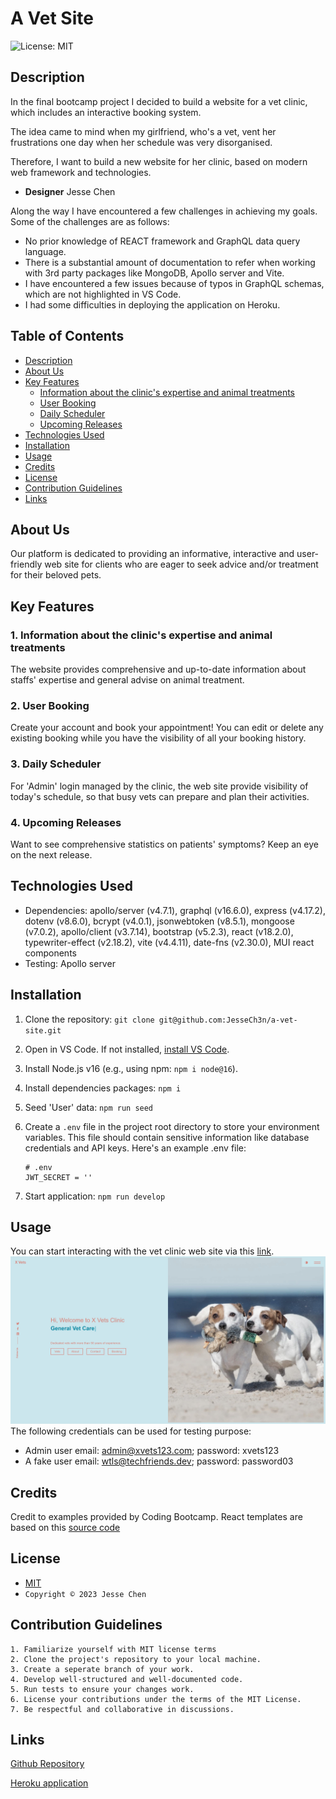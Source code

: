 # A Vet Site
![License: MIT](https://img.shields.io/badge/License-MIT-yellow.svg)

## Description

<p>In the final bootcamp project I decided to build a website for a vet clinic, which includes an interactive booking system.</p>
<p>The idea came to mind when my girlfriend, who's a vet, vent her frustrations one day when her schedule was very disorganised.</p>
<p>Therefore, I want to build a new website for her clinic, based on modern web framework and technologies.

* <b>Designer</b> Jesse Chen

Along the way I have encountered a few challenges in achieving my goals. Some of the challenges are as follows:

* No prior knowledge of REACT framework and GraphQL data query language.
* There is a substantial amount of documentation to refer when working with 3rd party packages like MongoDB, Apollo server and Vite.
* I have encountered a few issues because of typos in GraphQL schemas, which are not highlighted in VS Code.
* I had some difficulties in deploying the application on Heroku.

## Table of Contents

- [Description](#description)
- [About Us](#about-us)
- [Key Features](#key-features)
    - [Information about the clinic's expertise and animal treatments](#1-useful-information)
    - [User Booking](#2-user-booking)
    - [Daily Scheduler](#3-daily-scheduler) 
    - [Upcoming Releases](#4-upcoming-releases)
- [Technologies Used](#technologies-used)
- [Installation](#installation)
- [Usage](#usage)
- [Credits](#credits)
- [License](#license)
- [Contribution Guidelines](#contribution-guidelines)
- [Links](#links)

## About Us

Our platform is dedicated to providing an informative, interactive and user-friendly web site for clients who are eager to seek advice and/or treatment for their beloved pets.

## Key Features

### 1. Information about the clinic's expertise and animal treatments

The website provides comprehensive and up-to-date information about staffs' expertise and general advise on animal treatment.

### 2. User Booking

Create your account and book your appointment! You can edit or delete any existing booking while you have the visibility of all your booking history.

### 3. Daily Scheduler

For 'Admin' login managed by the clinic, the web site provide visibility of today's schedule, so that busy vets can prepare and plan their activities.

### 4. Upcoming Releases

Want to see comprehensive statistics on patients' symptoms? Keep an eye on the next release. 

## Technologies Used
- Dependencies: apollo/server (v4.7.1), graphql (v16.6.0), express (v4.17.2), dotenv (v8.6.0), bcrypt (v4.0.1), jsonwebtoken (v8.5.1), mongoose (v7.0.2), apollo/client (v3.7.14), bootstrap (v5.2.3), react (v18.2.0), typewriter-effect (v2.18.2), vite (v4.4.11), date-fns (v2.30.0), MUI react components
- Testing: Apollo server

## Installation

1. Clone the repository: `git clone git@github.com:JesseCh3n/a-vet-site.git`
2. Open in VS Code. If not installed, [install VS Code](https://code.visualstudio.com/).
3. Install Node.js v16 (e.g., using npm: `npm i node@16`).
4. Install dependencies packages: `npm i`
5. Seed 'User' data: `npm run seed`
6. Create a `.env` file in the project root directory to store your environment variables. This file should contain sensitive information like database credentials and API keys. Here's an example .env file:
    
    ```
    # .env
    JWT_SECRET = ''
    ```
7. Start application: `npm run develop`

## Usage

You can start interacting with the vet clinic web site via this [link](https://agile-chamber-51883-7e60747c00dc.herokuapp.com/).
![alt screenshot](./image.jpg)
The following credentials can be used for testing purpose:
- Admin user email: admin@xvets123.com; password: xvets123
- A fake user email: wtls@techfriends.dev; password: password03 

## Credits

Credit to examples provided by Coding Bootcamp. React templates are based on this [source code](https://github.com/ubaimutl/react-portfolio)

## License
- [MIT](https://opensource.org/licenses/MIT)
- `Copyright © 2023 Jesse Chen`

## Contribution Guidelines
```
1. Familiarize yourself with MIT license terms
2. Clone the project's repository to your local machine.
3. Create a seperate branch of your work.
4. Develop well-structured and well-documented code.
5. Run tests to ensure your changes work.
6. License your contributions under the terms of the MIT License.
7. Be respectful and collaborative in discussions.
```

## Links 

[Github Repository](https://github.com/JesseCh3n/a-vet-site) 

[Heroku application](https://agile-chamber-51883-7e60747c00dc.herokuapp.com/)